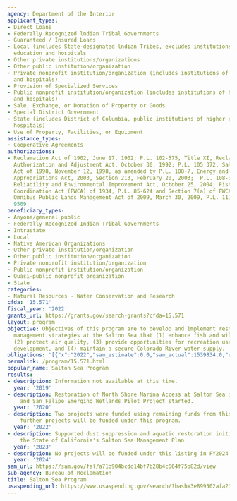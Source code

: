 ```yaml
---
agency: Department of the Interior
applicant_types:
- Direct Loans
- Federally Recognized lndian Tribal Governments
- Guaranteed / Insured Loans
- Local (includes State-designated lndian Tribes, excludes institutions of higher
  education and hospitals
- Other private institutions/organizations
- Other public institution/organization
- Private nonprofit institution/organization (includes institutions of higher education
  and hospitals)
- Provision of Specialized Services
- Public nonprofit institution/organization (includes institutions of higher education
  and hospitals)
- Sale, Exchange, or Donation of Property or Goods
- Special District Government
- State (includes District of Columbia, public institutions of higher education and
  hospitals)
- Use of Property, Facilities, or Equipment
assistance_types:
- Cooperative Agreements
authorizations:
- Reclamation Act of 1902, June 17, 1902; P.L. 102-575, Title XI, Reclamation Projects
  Authorization and Adjustment Act, October 30, 1992; P.L. 105 372, Salton Sea Reclamation
  Act of 1998, November 12, 1998, as amended by P.L. 108-7, Energy and Water Development
  Appropriations Act, 2003, Section 213, February 20, 2003;  P.L. 108-361, Water Supply,
  Reliability and Environmental Improvement Act, October 25, 2004; Fish and Wildlife
  Coordination Act (FWCA) of 1934, P.L. 85-624 and Section 7(a) of FWCA of 1956; and
  Omnibus Public Lands Management Act of 2009, March 30, 2009, P.L. 111-11, Section
  9509.
beneficiary_types:
- Anyone/general public
- Federally Recognized Indian Tribal Governments
- Intrastate
- Local
- Native American Organizations
- Other private institution/organization
- Other public institution/organization
- Private nonprofit institution/organization
- Public nonprofit institution/organization
- Quasi-public nonprofit organization
- State
categories:
- Natural Resources - Water Conservation and Research
cfda: '15.571'
fiscal_year: '2022'
grants_url: https://grants.gov/search-grants?cfda=15.571
layout: program
objective: Objectives of this program are to develop and implement restoration and
  management strategies at the Salton Sea that (1) enhance fish and wildlife health,
  (2) protect air quality, (3) provide opportunities for recreation use and economic
  development, and (4) maintain a secure Colorado River water supply.
obligations: '[{"x":"2022","sam_estimate":0.0,"sam_actual":1539834.0,"usa_spending_actual":1539834.0},{"x":"2023","sam_estimate":0.0,"sam_actual":517061.0,"usa_spending_actual":517060.73},{"x":"2024","sam_estimate":0.0,"sam_actual":0.0,"usa_spending_actual":0.0}]'
permalink: /program/15.571.html
popular_name: Salton Sea Program
results:
- description: Information not available at this time.
  year: '2019'
- description: Restoration of North Shore Marina Access at Salton Sea in progress,
    and San Felipe Emerging Wetlands Pilot Project started.
  year: '2020'
- description: Two projects were funded using remaining funds from this program. No
    further projects will be funded under this program.
  year: '2022'
- description: Supported dust suppression and aquatic restoration initiatives to advance
    the State of California's Salton Sea Management Plan.
  year: '2023'
- description: No projects will be funded under this listing in FY2024.
  year: '2024'
sam_url: https://sam.gov/fal/a71b904bcdd14bf7b28b4c664f75b82d/view
sub-agency: Bureau of Reclamation
title: Salton Sea Program
usaspending_url: https://www.usaspending.gov/search/?hash=3e899502afa23df170f2a67061abc940
---
```

